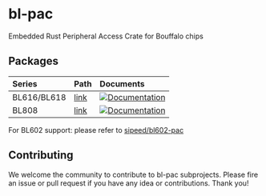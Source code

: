 # bl-pac

Embedded Rust Peripheral Access Crate for Bouffalo chips

## Packages

| Series | Path | Documents |
|:-------|:-----|:----------|
| BL616/BL618 | [link](./bl616/) | [![Documentation](https://docs.rs/bl616-pac/badge.svg)](https://docs.rs/bl616-pac)|
| BL808 | [link](./bl808/) | [![Documentation](https://docs.rs/bl808-pac/badge.svg)](https://docs.rs/bl808-pac) |

For BL602 support: please refer to [sipeed/bl602-pac](https://github.com/sipeed/bl602-pac)

## Contributing

We welcome the community to contribute to bl-pac subprojects.
Please fire an issue or pull request if you have any idea or contributions.
Thank you!
